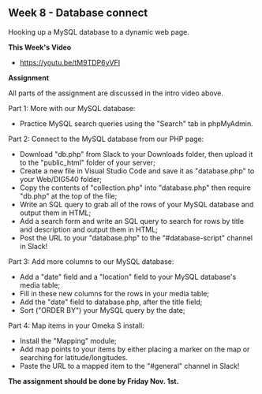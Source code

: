 ## Week 8 - Database connect

Hooking up a MySQL database to a dynamic web page.

**This Week's Video**

- <https://youtu.be/tM9TDP6yVFI>

**Assignment**

All parts of the assignment are discussed in the intro video above.

Part 1: More with our MySQL database:
- Practice MySQL search queries using the "Search" tab in phpMyAdmin.

Part 2: Connect to the MySQL database from our PHP page:
- Download "db.php" from Slack to your Downloads folder, then upload it to the "public_html" folder of your server;
- Create a new file in Visual Studio Code and save it as "database.php" to your Web/DIG540 folder;
- Copy the contents of "collection.php" into "database.php" then require "db.php" at the top of the file;
- Write an SQL query to grab all of the rows of your MySQL database and output them in HTML;
- Add a search form and write an SQL query to search for rows by title and description and output them in HTML;
- Post the URL to your "database.php" to the "#database-script" channel in Slack!

Part 3: Add more columns to our MySQL database:
- Add a "date" field and a "location" field to your MySQL database's media table;
- Fill in these new columns for the rows in your media table;
- Add the "date" field to database.php, after the title field;
- Sort ("ORDER BY") your MySQL query by the date;

Part 4: Map items in your Omeka S install:
- Install the "Mapping" module;
- Add map points to your items by either placing a marker on the map or searching for latitude/longitudes.
- Paste the URL to a mapped item to the "#general" channel in Slack!

**The assignment should be done by Friday Nov. 1st.**
